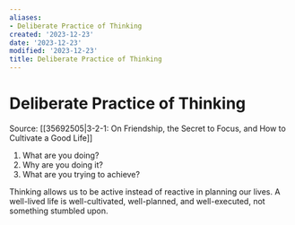 ```yaml
---
aliases:
- Deliberate Practice of Thinking
created: '2023-12-23'
date: '2023-12-23'
modified: '2023-12-23'
title: Deliberate Practice of Thinking
---
```


# Deliberate Practice of Thinking

Source: [[35692505|3-2-1: On Friendship, the Secret to Focus, and How to Cultivate a Good Life]]

1. What are you doing?
2. Why are you doing it?
3. What are you trying to achieve?

Thinking allows us to be active instead of reactive in planning our lives. A well-lived life is well-cultivated, well-planned, and well-executed, not something stumbled upon.